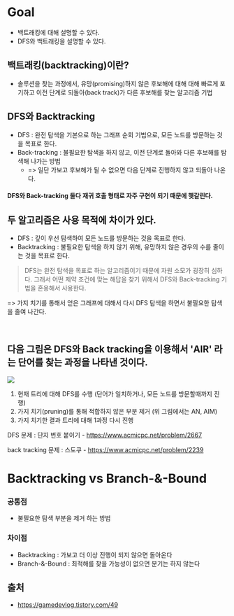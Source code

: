 # Goal
- 백트래킹에 대해 설명할 수 있다.
- DFS와 백트래킹을 설명할 수 있다.

## 백트래킹(backtracking)이란?
- 솔루션을 찾는 과정에서, 유망(promising)하지 않은 후보해에 대해 대해 빠르게 포기하고 이전 단계로 되돌아(back track)가 다른 후보해를 찾는 알고리즘 기법

## DFS와 Backtracking
- DFS : 완전 탐색을 기본으로 하는 그래프 순회 기법으로, 모든 노드를 방문하는 것을 목표로 한다.
- Back-tracking : 불필요한 탐색을 하지 않고, 이전 단계로 돌아와 다른 후보해를 탐색해 나가는 방법
    - => 일단 가보고 후보해가 될 수 없으면 다음 단계로 진행하지 않고 되돌아 나온다.

 
#### DFS와 Back-tracking 둘다 재귀 호출 형태로 자주 구현이 되기 때문에 헷갈린다.


## 두 알고리즘은 사용 목적에 차이가 있다.
- DFS : 깊이 우선 탐색하여 모든 노드를 방문하는 것을 목표로 한다.
- Backtracking : 불필요한 탐색을 하지 않기 위해, 유망하지 않은 경우의 수를 줄이는 것을 목표로 한다.

> DFS는 완전 탐색을 목표로 하는 알고리즘이기 때문에 자원 소모가 굉장히 심하다. 그래서 어떤 제약 조건에 맞는 해답을 찾기 위해서 DFS와 Back-tracking 기법을 혼용해서 사용한다.

=> 가지 치기를 통해서 얻은 그래프에 대해서 다시 DFS 탐색을 하면서 불필요한 탐색을 줄여 나간다.

<br>

## 다음 그림은 DFS와 Back tracking을 이용해서 'AIR' 라는 단어를 찾는 과정을 나타낸 것이다.
<img src="https://img1.daumcdn.net/thumb/R1280x0/?scode=mtistory2&fname=https%3A%2F%2Fblog.kakaocdn.net%2Fdn%2FEiXFJ%2FbtqFpzIQhZl%2FmvEkJ0wAyzyABLuFXxry91%2Fimg.jpg">

1. 현재 트리에 대해 DFS를 수행 (단어가 일치하거나, 모든 노드를 방문할때까지 진행)
2. 가지 치기(pruning)를 통해 적합하지 않은 부분 제거 (위 그림에서는 AN, AIM)
3. 가지 치기한 결과 트리에 대해 1과정 다시 진행

DFS 문제 : 단지 번호 붙이기 - https://www.acmicpc.net/problem/2667

back tracking 문제 : 스도쿠 - https://www.acmicpc.net/problem/2239


# Backtracking vs Branch-&-Bound
### 공통점
- 불필요한 탐색 부분을 제거 하는 방법
### 차이점
- Backtracking : 가보고 더 이상 진행이 되지 않으면 돌아온다
- Branch-&-Bound : 최적해를 찾을 가능성이 없으면 분기는 하지 않는다

## 출처
- https://gamedevlog.tistory.com/49